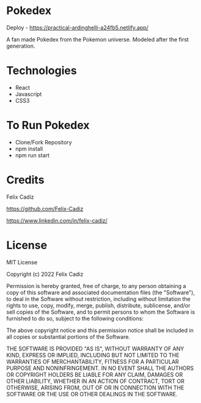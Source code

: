 # Pokedex
Deploy - https://practical-ardinghelli-a24fb5.netlify.app/

A fan made Pokedex from the Pokemon universe. Modeled after the first generation.

# Technologies
- React
- Javascript
- CSS3

# To Run Pokedex
- Clone/Fork Repository
- npm install
- npm run start

# Credits
Felix Cadiz

https://github.com/Felix-Cadiz

https://www.linkedin.com/in/felix-cadiz/

# License

MIT License

Copyright (c) 2022 Felix Cadiz

Permission is hereby granted, free of charge, to any person obtaining a copy
of this software and associated documentation files (the "Software"), to deal
in the Software without restriction, including without limitation the rights
to use, copy, modify, merge, publish, distribute, sublicense, and/or sell
copies of the Software, and to permit persons to whom the Software is
furnished to do so, subject to the following conditions:

The above copyright notice and this permission notice shall be included in all
copies or substantial portions of the Software.

THE SOFTWARE IS PROVIDED "AS IS", WITHOUT WARRANTY OF ANY KIND, EXPRESS OR
IMPLIED, INCLUDING BUT NOT LIMITED TO THE WARRANTIES OF MERCHANTABILITY,
FITNESS FOR A PARTICULAR PURPOSE AND NONINFRINGEMENT. IN NO EVENT SHALL THE
AUTHORS OR COPYRIGHT HOLDERS BE LIABLE FOR ANY CLAIM, DAMAGES OR OTHER
LIABILITY, WHETHER IN AN ACTION OF CONTRACT, TORT OR OTHERWISE, ARISING FROM,
OUT OF OR IN CONNECTION WITH THE SOFTWARE OR THE USE OR OTHER DEALINGS IN THE
SOFTWARE.

